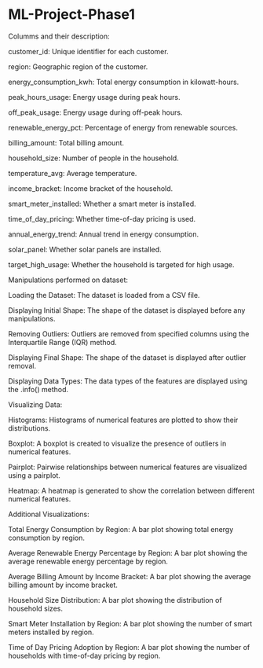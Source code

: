 # ML-Project-Phase1

Columms and their description:

customer_id: Unique identifier for each customer.

region: Geographic region of the customer.

energy_consumption_kwh: Total energy consumption in kilowatt-hours.

peak_hours_usage: Energy usage during peak hours.

off_peak_usage: Energy usage during off-peak hours.

renewable_energy_pct: Percentage of energy from renewable sources.

billing_amount: Total billing amount.

household_size: Number of people in the household.

temperature_avg: Average temperature.

income_bracket: Income bracket of the household.

smart_meter_installed: Whether a smart meter is installed.

time_of_day_pricing: Whether time-of-day pricing is used.

annual_energy_trend: Annual trend in energy consumption.

solar_panel: Whether solar panels are installed.

target_high_usage: Whether the household is targeted for high usage.

Manipulations performed on dataset:

Loading the Dataset: The dataset is loaded from a CSV file.

Displaying Initial Shape: The shape of the dataset is displayed before any manipulations.

Removing Outliers: Outliers are removed from specified columns using the Interquartile Range (IQR) method.

Displaying Final Shape: The shape of the dataset is displayed after outlier removal.

Displaying Data Types: The data types of the features are displayed using the .info() method.

Visualizing Data:

Histograms: Histograms of numerical features are plotted to show their distributions.

Boxplot: A boxplot is created to visualize the presence of outliers in numerical features.

Pairplot: Pairwise relationships between numerical features are visualized using a pairplot.

Heatmap: A heatmap is generated to show the correlation between different numerical features.

Additional Visualizations:

Total Energy Consumption by Region: A bar plot showing total energy consumption by region.

Average Renewable Energy Percentage by Region: A bar plot showing the average renewable energy percentage by region.

Average Billing Amount by Income Bracket: A bar plot showing the average billing amount by income bracket.

Household Size Distribution: A bar plot showing the distribution of household sizes.

Smart Meter Installation by Region: A bar plot showing the number of smart meters installed by region.

Time of Day Pricing Adoption by Region: A bar plot showing the number of households with time-of-day pricing by region.
